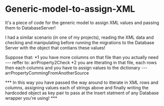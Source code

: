 # Generic-model-to-assign-XML

It's a piece of code for the generic model to assign XML values and passing them to DatabaseServer!

I had a similar scenario (in one of my projects), reading the XML data and checking and manipulating before running the migrations to the Database Server 
   with the object that contians these values!
             
Suppose that:
 *1  you have more columns on that file than you actually need --- reffer to: arrProperty2Check
 *2  you are itterating in that file, each rows then each columns and you have to assign values to the dictionary --- arrPropertyCommingFromAnotherSource

 *** In this way you have passed the way around to itterate in XML rows and columns, 
    assigning values each of strings above and finally writing the hardcoded object 
    as key pair to pass at the Insert statment of any Database wrapper you're using! ***
